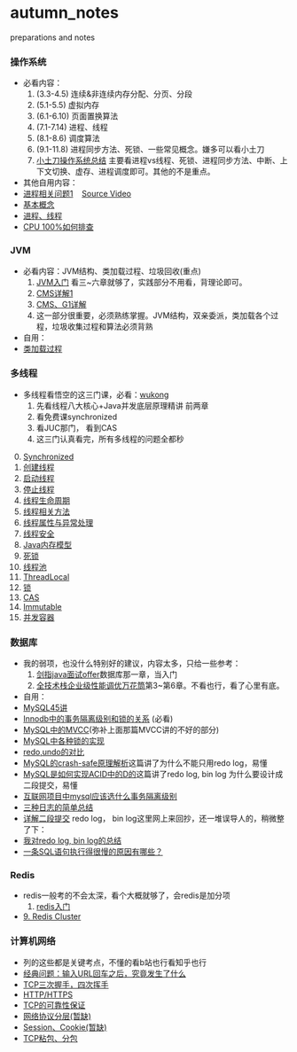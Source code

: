 # autumn_notes
preparations and notes

### 操作系统

- 必看内容：
    1. (3.3-4.5) 连续&非连续内存分配、分页、分段
    2. (5.1-5.5) 虚拟内存
    3. (6.1-6.10) 页面置换算法
    4. (7.1-7.14) 进程、线程
    5. (8.1-8.6) 调度算法
    6. (9.1-11.8) 进程同步方法、死锁、一些常见概念。嫌多可以看小土刀
    7. [小土刀操作系统总结](https://wdxtub.com/interview/14520847747820.html) 主要看进程vs线程、死锁、进程同步方法、中断、上下文切换、虚存、进程调度即可。其他的不是重点。
- 其他自用内容：
- [进程相关问题1](https://github.com/dabaitudiu/autumn_notes/blob/master/Operating%20System/7.%20%E8%BF%9B%E7%A8%8B%E4%B8%8E%E7%BA%BF%E7%A8%8B.md) &nbsp; &nbsp;[Source Video](https://www.bilibili.com/video/BV1js411b7vg?p=42)
- [基本概念](https://github.com/dabaitudiu/autumn_notes/blob/master/Operating%20System/2.%20%E5%9F%BA%E6%9C%AC%E6%A6%82%E5%BF%B5.md)
- [进程、线程](https://github.com/dabaitudiu/autumn_notes/blob/master/Operating%20System/1.%20%E8%BF%9B%E7%A8%8B%E7%BA%BF%E7%A8%8B.md)
- [CPU 100%如何排查](https://github.com/dabaitudiu/autumn_notes/blob/master/Operating%20System/cpu100.md)

### JVM
- 必看内容：JVM结构、类加载过程、垃圾回收(重点) 
    1. [JVM入门](https://coding.imooc.com/class/429.html) 看三~六章就够了，实践部分不用看，背理论即可。
    2. [CMS详解1](https://juejin.im/post/6844903782107578382)
    3. [CMS、G1详解](https://juejin.im/post/6844903922872614925)
    4. 这一部分很重要，必须熟练掌握。JVM结构，双亲委派，类加载各个过程，垃圾收集过程和算法必须背熟
- 自用：
- [类加载过程](https://github.com/dabaitudiu/autumn_notes/blob/master/JVM/3.%20%E7%B1%BB%E5%8A%A0%E8%BD%BD%E3%80%81%E8%BF%9E%E6%8E%A5%E3%80%81%E5%88%9D%E5%A7%8B%E5%8C%96.md)

### 多线程
- 多线程看悟空的这三门课，必看：[wukong](http://www.imooc.com/t/2854586)
    1. 先看线程八大核心+Java并发底层原理精讲 前两章
    2. 看免费课synchronized
    3. 看JUC那门， 看到CAS
    4. 这三门认真看完，所有多线程的问题全都秒
0. [Synchronized](https://github.com/dabaitudiu/autumn_notes/blob/master/Java%E5%A4%9A%E7%BA%BF%E7%A8%8B/0.Synchronized.md)
1. [创建线程](https://github.com/dabaitudiu/autumn_notes/blob/master/Java%E5%A4%9A%E7%BA%BF%E7%A8%8B/1.%E5%88%9B%E5%BB%BA%E7%BA%BF%E7%A8%8B.md)
2. [启动线程](https://github.com/dabaitudiu/autumn_notes/blob/master/Java%E5%A4%9A%E7%BA%BF%E7%A8%8B/2.%E5%90%AF%E5%8A%A8%E7%BA%BF%E7%A8%8B.md)
3. [停止线程](https://github.com/dabaitudiu/autumn_notes/blob/master/Java%E5%A4%9A%E7%BA%BF%E7%A8%8B/3.%E5%81%9C%E6%AD%A2%E7%BA%BF%E7%A8%8B.md)
4. [线程生命周期](https://github.com/dabaitudiu/autumn_notes/blob/master/Java%E5%A4%9A%E7%BA%BF%E7%A8%8B/4.%20%E7%BA%BF%E7%A8%8B%E7%94%9F%E5%91%BD%E5%91%A8%E6%9C%9F.md)
5. [线程相关方法](https://github.com/dabaitudiu/autumn_notes/blob/master/Java%E5%A4%9A%E7%BA%BF%E7%A8%8B/5.%20%E7%BA%BF%E7%A8%8B%E7%9B%B8%E5%85%B3%E6%96%B9%E6%B3%95.md)
6. [线程属性与异常处理](https://github.com/dabaitudiu/autumn_notes/blob/master/Java%E5%A4%9A%E7%BA%BF%E7%A8%8B/6.%E7%BA%BF%E7%A8%8B%E5%B1%9E%E6%80%A7%E4%B8%8E%E5%BC%82%E5%B8%B8%E5%A4%84%E7%90%86.md)
7. [线程安全](https://github.com/dabaitudiu/autumn_notes/blob/master/Java%E5%A4%9A%E7%BA%BF%E7%A8%8B/7.%E7%BA%BF%E7%A8%8B%E5%AE%89%E5%85%A8.md)
8. [Java内存模型](https://github.com/dabaitudiu/autumn_notes/blob/master/Java%E5%A4%9A%E7%BA%BF%E7%A8%8B/8.JMM.md)
9. [死锁](https://github.com/dabaitudiu/autumn_notes/blob/master/Java%E5%A4%9A%E7%BA%BF%E7%A8%8B/9.%E6%AD%BB%E9%94%81.md)
10. [线程池](https://github.com/dabaitudiu/autumn_notes/blob/master/Java%E5%A4%9A%E7%BA%BF%E7%A8%8B/10.%E7%BA%BF%E7%A8%8B%E6%B1%A0.md)
11. [ThreadLocal](https://github.com/dabaitudiu/autumn_notes/blob/master/Java%E5%A4%9A%E7%BA%BF%E7%A8%8B/11.%20ThreadLocal.md)
12. [锁](https://github.com/dabaitudiu/autumn_notes/blob/master/Java%E5%A4%9A%E7%BA%BF%E7%A8%8B/12.%20%E9%94%81.md)
14. [CAS](https://github.com/dabaitudiu/autumn_notes/blob/master/Java%E5%A4%9A%E7%BA%BF%E7%A8%8B/14.%20CAS.md)
15. [Immutable](https://github.com/dabaitudiu/autumn_notes/blob/master/Java%E5%A4%9A%E7%BA%BF%E7%A8%8B/15.%20Immutable.md)
16. [并发容器](https://github.com/dabaitudiu/autumn_notes/blob/master/Java%E5%A4%9A%E7%BA%BF%E7%A8%8B/16.%20%E5%B9%B6%E5%8F%91%E5%AE%B9%E5%99%A8.md)

### 数据库
- 我的弱项，也没什么特别好的建议，内容太多，只给一些参考：
    1. [剑指java面试offer](https://coding.imooc.com/class/303.html)数据库那一章，当入门
    2. [全技术栈企业级性能调优万花筒](https://coding.imooc.com/class/442.html)第3~第6章。不看也行，看了心里有底。
- 自用：
- [MySQL45讲](https://time.geekbang.org/column/intro/139)
- [Innodb中的事务隔离级别和锁的关系](https://tech.meituan.com/2014/08/20/innodb-lock.html) (必看)
- [MySQL中的MVCC](https://blog.csdn.net/waves___/article/details/105295060)(弥补上面那篇MVCC讲的不好的部分)
- [MySQL中各种锁的实现](https://tonydong.blog.csdn.net/article/details/103324323)
- [redo,undo的对比](https://www.infoq.cn/article/M6g1yjZqK6HiTIl_9bex)
- [MySQL的crash-safe原理解析](https://my.oschina.net/vivotech/blog/4289724/print)这篇讲了为什么不能只用redo log，易懂
- [MySQL是如何实现ACID中的D的](https://zhuanlan.zhihu.com/p/98778890)这篇讲了redo log, bin log 为什么要设计成二段提交，易懂
- [互联网项目中mysql应该选什么事务隔离级别](https://zhuanlan.zhihu.com/p/59061106)
- [三种日志的简单总结](https://www.cnblogs.com/wy123/p/8365234.html)
- [详解二段提交](https://juejin.im/post/6844904079215312909)
redo log， bin log这里网上来回抄，还一堆误导人的，稍微整了下：
- [我对redo log, bin log的总结](https://github.com/dabaitudiu/autumn_notes/blob/master/Database/rebin.md)
- [一条SQL语句执行得很慢的原因有哪些？](https://zhuanlan.zhihu.com/p/62941196)

### Redis
- redis一般考的不会太深，看个大概就够了，会redis是加分项
    1. [redis入门](https://www.nowcoder.com/courses/cover/live/473)
- [9. Redis Cluster](https://github.com/dabaitudiu/autumn_notes/blob/master/Redis/9.%20Redis_Cluster.md)

### 计算机网络
- 列的这些都是关键考点，不懂的看b站也行看知乎也行
- [经典问题：输入URL回车之后，究竟发生了什么](https://github.com/dabaitudiu/autumn_notes/blob/master/%E8%AE%A1%E7%AE%97%E6%9C%BA%E7%BD%91%E7%BB%9C/network1.md)
- [TCP三次握手，四次挥手](https://github.com/dabaitudiu/autumn_notes/blob/master/%E8%AE%A1%E7%AE%97%E6%9C%BA%E7%BD%91%E7%BB%9C/network2.md)
- [HTTP/HTTPS](https://github.com/dabaitudiu/autumn_notes/blob/master/%E8%AE%A1%E7%AE%97%E6%9C%BA%E7%BD%91%E7%BB%9C/network3.md)
- [TCP的可靠性保证](https://github.com/dabaitudiu/autumn_notes/blob/master/%E8%AE%A1%E7%AE%97%E6%9C%BA%E7%BD%91%E7%BB%9C/network4.md)
- [网络协议分层(暂缺)]()
- [Session、Cookie(暂缺)]()
- [TCP粘包、分包](https://github.com/dabaitudiu/autumn_notes/blob/master/%E8%AE%A1%E7%AE%97%E6%9C%BA%E7%BD%91%E7%BB%9C/network5.md)
